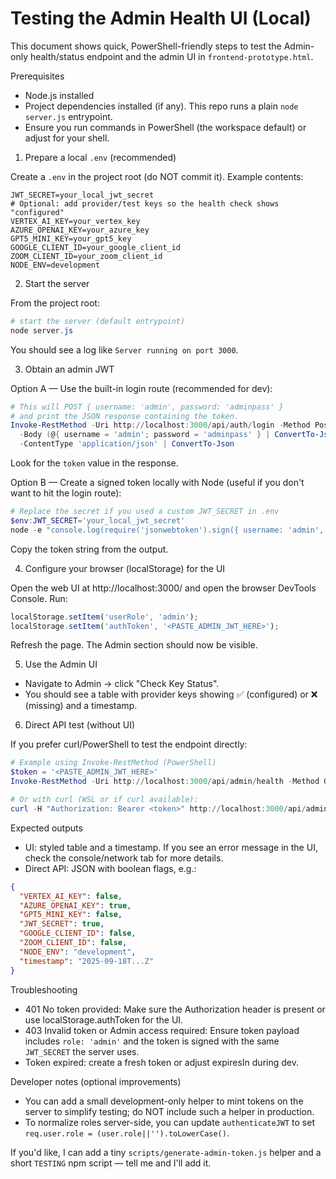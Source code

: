 # Testing the Admin Health UI (Local)

This document shows quick, PowerShell-friendly steps to test the Admin-only health/status endpoint and the admin UI in `frontend-prototype.html`.

Prerequisites
- Node.js installed
- Project dependencies installed (if any). This repo runs a plain `node server.js` entrypoint.
- Ensure you run commands in PowerShell (the workspace default) or adjust for your shell.

1) Prepare a local `.env` (recommended)

Create a `.env` in the project root (do NOT commit it). Example contents:

```
JWT_SECRET=your_local_jwt_secret
# Optional: add provider/test keys so the health check shows "configured"
VERTEX_AI_KEY=your_vertex_key
AZURE_OPENAI_KEY=your_azure_key
GPT5_MINI_KEY=your_gpt5_key
GOOGLE_CLIENT_ID=your_google_client_id
ZOOM_CLIENT_ID=your_zoom_client_id
NODE_ENV=development
```

2) Start the server

From the project root:

```powershell
# start the server (default entrypoint)
node server.js
```

You should see a log like `Server running on port 3000`.

3) Obtain an admin JWT

Option A — Use the built-in login route (recommended for dev):

```powershell
# This will POST { username: 'admin', password: 'adminpass' }
# and print the JSON response containing the token.
Invoke-RestMethod -Uri http://localhost:3000/api/auth/login -Method Post \
  -Body (@{ username = 'admin'; password = 'adminpass' } | ConvertTo-Json) \
  -ContentType 'application/json' | ConvertTo-Json
```

Look for the `token` value in the response.

Option B — Create a signed token locally with Node (useful if you don't want to hit the login route):

```powershell
# Replace the secret if you used a custom JWT_SECRET in .env
$env:JWT_SECRET='your_local_jwt_secret'
node -e "console.log(require('jsonwebtoken').sign({ username: 'admin', role: 'admin' }, process.env.JWT_SECRET || 'your_local_jwt_secret', { expiresIn: '1h' }))"
```

Copy the token string from the output.

4) Configure your browser (localStorage) for the UI

Open the web UI at http://localhost:3000/ and open the browser DevTools Console. Run:

```js
localStorage.setItem('userRole', 'admin');
localStorage.setItem('authToken', '<PASTE_ADMIN_JWT_HERE>');
```

Refresh the page. The Admin section should now be visible.

5) Use the Admin UI

- Navigate to Admin → click "Check Key Status".
- You should see a table with provider keys showing ✅ (configured) or ❌ (missing) and a timestamp.

6) Direct API test (without UI)

If you prefer curl/PowerShell to test the endpoint directly:

```powershell
# Example using Invoke-RestMethod (PowerShell)
$token = '<PASTE_ADMIN_JWT_HERE>'
Invoke-RestMethod -Uri http://localhost:3000/api/admin/health -Method Get -Headers @{ Authorization = "Bearer $token" }

# Or with curl (WSL or if curl available):
curl -H "Authorization: Bearer <token>" http://localhost:3000/api/admin/health
```

Expected outputs
- UI: styled table and a timestamp. If you see an error message in the UI, check the console/network tab for more details.
- Direct API: JSON with boolean flags, e.g.:

```json
{
  "VERTEX_AI_KEY": false,
  "AZURE_OPENAI_KEY": true,
  "GPT5_MINI_KEY": false,
  "JWT_SECRET": true,
  "GOOGLE_CLIENT_ID": false,
  "ZOOM_CLIENT_ID": false,
  "NODE_ENV": "development",
  "timestamp": "2025-09-18T...Z"
}
```

Troubleshooting
- 401 No token provided: Make sure the Authorization header is present or use localStorage.authToken for the UI.
- 403 Invalid token or Admin access required: Ensure token payload includes `role: 'admin'` and the token is signed with the same `JWT_SECRET` the server uses.
- Token expired: create a fresh token or adjust expiresIn during dev.

Developer notes (optional improvements)
- You can add a small development-only helper to mint tokens on the server to simplify testing; do NOT include such a helper in production.
- To normalize roles server-side, you can update `authenticateJWT` to set `req.user.role = (user.role||'').toLowerCase()`.

If you'd like, I can add a tiny `scripts/generate-admin-token.js` helper and a short `TESTING` npm script — tell me and I'll add it.